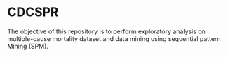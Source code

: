 # CDCSPR
The objective of this repository is to perform exploratory analysis on multiple-cause mortality dataset and data mining using sequential pattern Mining (SPM).
